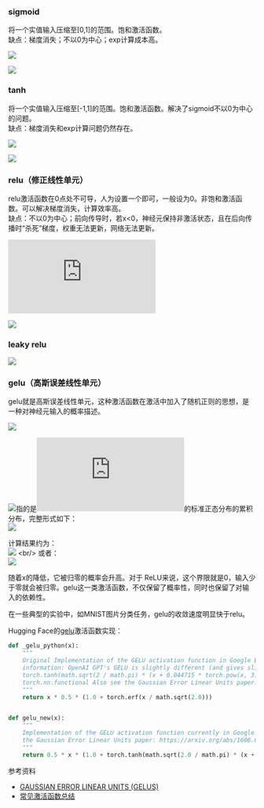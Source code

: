 ### sigmoid
将一个实值输入压缩至[0,1]的范围。饱和激活函数。<br/>
缺点：梯度消失；不以0为中心；exp计算成本高。

![](https://latex.codecogs.com/svg.latex?\sigma(x)=\frac{1}{1+e^{-x}})

![](https://latex.codecogs.com/svg.latex?\begin{aligned}{\sigma}'(x)&=(1+e^{-x})^{-1}\\\\&=(-1){(1+e^{-x})}^{-2}e^{-x}(-1)\\\\&=\frac{e^{-x}}{(1+e^{-x})^2}\\\\&=\frac{1+e^{-x}-1}{(1+e^{-x})^2}\\\\&=\frac{1}{1+e^{-x}}-\frac{1}{(1+e^{-x})^2}\\\\&=\frac{1}{1+e^{-x}}(1-\frac{1}{1+e^{-x}})\\\\&=\sigma(x)(1-\sigma(x))\end{aligned})

### tanh
将一个实值输入压缩至[-1,1]的范围。饱和激活函数。解决了sigmoid不以0为中心的问题。<br/>
缺点：梯度消失和exp计算问题仍然存在。

![](https://latex.codecogs.com/svg.latex?tanh(x)=\frac{e^x-e^{-x}}{e^x+e^{-x}})

![](https://latex.codecogs.com/svg.latex?\begin{aligned}{tanh}'(x)&=\frac{(e^x+e^{-x})(e^x+e^{-x})-(e^x-e^{-x})(e^x-e^{-x})}{(e^x+e^{-x})^2}\\\\&=1-(\frac{e^x-e^{-x}}{e^x+e^{-x}})^2\\\\&=1-tanh^2(x)\end{aligned})

### relu（修正线性单元）
relu激活函数在0点处不可导，人为设置一个即可，一般设为0。非饱和激活函数。可以解决梯度消失，计算效率高。<br/>
缺点：不以0为中心；前向传导时，若x<0，神经元保持非激活状态，且在后向传播时“杀死”梯度，权重无法更新，网络无法更新。

![](https://latex.codecogs.com/svg.latex?relu(x)=max(0,x))

![](https://latex.codecogs.com/svg.latex?{relu}'(x)=\begin{cases}0,&x<0\\\\1,&x>0\end{cases})

### leaky relu
![](https://latex.codecogs.com/svg.latex?{lrelu}(x)=\begin{cases}0.01x,&x<0\\\\x,&x>0\end{cases})

### gelu（高斯误差线性单元）
gelu就是高斯误差线性单元，这种激活函数在激活中加入了随机正则的思想，是一种对神经元输入的概率描述。

![](https://latex.codecogs.com/svg.latex?xP(X\leq{x})=x\Phi(x)) <br/>

![](https://latex.codecogs.com/svg.latex?\Phi(x))指的是![](https://latex.codecogs.com/svg.latex?x)的标准正态分布的累积分布，完整形式如下：<br/>
![](https://latex.codecogs.com/svg.latex?xP(X\leq{x})=x\int_{-\infty}^{x}\frac{e^{-\frac{{(X-\mu)}^2}{2\sigma^2}}}{\sqrt{2\pi}\sigma}dX)

计算结果约为：<br/>
![](https://latex.codecogs.com/svg.latex?0.5x(1+tanh[\sqrt{\frac{2}{\pi}}(x+0.044715x^{3})])) <br/>
或者：<br/>
![](https://latex.codecogs.com/svg.latex?x\sigma(1.702x))

随着x的降低，它被归零的概率会升高。对于 ReLU来说，这个界限就是0，输入少于零就会被归零。gelu这一类激活函数，不仅保留了概率性，同时也保留了对输入的依赖性。

在一些典型的实验中，如MNIST图片分类任务，gelu的收敛速度明显快于relu。

Hugging Face的[gelu](https://github.com/huggingface/transformers/blob/master/src/transformers/activations.py)激活函数实现：
``` python
def _gelu_python(x):
    """
    Original Implementation of the GELU activation function in Google BERT repo when initially created. For
    information: OpenAI GPT's GELU is slightly different (and gives slightly different results): 0.5 * x * (1 +
    torch.tanh(math.sqrt(2 / math.pi) * (x + 0.044715 * torch.pow(x, 3)))) This is now written in C in
    torch.nn.functional Also see the Gaussian Error Linear Units paper: https://arxiv.org/abs/1606.08415
    """
    return x * 0.5 * (1.0 + torch.erf(x / math.sqrt(2.0)))


def gelu_new(x):
    """
    Implementation of the GELU activation function currently in Google BERT repo (identical to OpenAI GPT). Also see
    the Gaussian Error Linear Units paper: https://arxiv.org/abs/1606.08415
    """
    return 0.5 * x * (1.0 + torch.tanh(math.sqrt(2.0 / math.pi) * (x + 0.044715 * torch.pow(x, 3.0))))
```

参考资料
* [GAUSSIAN ERROR LINEAR UNITS (GELUS)](https://arxiv.org/pdf/1606.08415.pdf)
* [常见激活函数总结](https://zhuanlan.zhihu.com/p/192497127?utm_source=wechat_timeline)